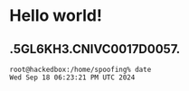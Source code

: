 # Hello world!
.5GL6KH3.CNIVC0017D0057.
---
```
root@hackedbox:/home/spoofing% date
Wed Sep 18 06:23:21 PM UTC 2024
```

